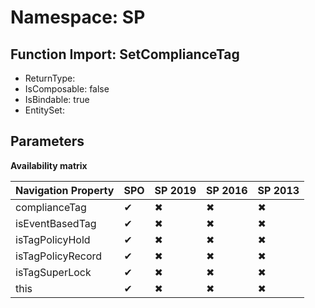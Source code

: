 # Namespace: SP

## Function Import: SetComplianceTag

- ReturnType: 
- IsComposable: false
- IsBindable: true
- EntitySet: 

## Parameters

**Availability matrix**

Navigation Property | SPO | SP 2019 | SP 2016 | SP 2013
----------|-----|---------|---------|--------
complianceTag | ✔ | ✖ | ✖ | ✖
isEventBasedTag | ✔ | ✖ | ✖ | ✖
isTagPolicyHold | ✔ | ✖ | ✖ | ✖
isTagPolicyRecord | ✔ | ✖ | ✖ | ✖
isTagSuperLock | ✔ | ✖ | ✖ | ✖
this | ✔ | ✖ | ✖ | ✖
